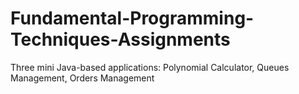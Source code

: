 # Fundamental-Programming-Techniques-Assignments
Three mini Java-based applications: Polynomial Calculator, Queues Management, Orders Management
